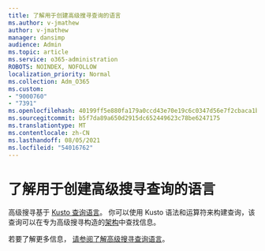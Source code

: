 ```yaml
---
title: 了解用于创建高级搜寻查询的语言
ms.author: v-jmathew
author: v-jmathew
manager: dansimp
audience: Admin
ms.topic: article
ms.service: o365-administration
ROBOTS: NOINDEX, NOFOLLOW
localization_priority: Normal
ms.collection: Adm_O365
ms.custom:
- "9000760"
- "7391"
ms.openlocfilehash: 40199ff5e880fa179a0ccd43e70e19c6c0347d56e7f2cbaca1b739dae2aede3d
ms.sourcegitcommit: b5f7da89a650d2915dc652449623c78be6247175
ms.translationtype: MT
ms.contentlocale: zh-CN
ms.lasthandoff: 08/05/2021
ms.locfileid: "54016762"
---
```

# <a name="learn-the-language-for-creating-advanced-hunting-queries"></a>了解用于创建高级搜寻查询的语言

高级搜寻基于 [Kusto 查询语言](https://go.microsoft.com/fwlink/?linkid=2144620)。 你可以使用 Kusto 语法和运算符来构建查询，该查询可以在专为高级搜寻构造的[架构](https://go.microsoft.com/fwlink/?linkid=2144621)中查找信息。

若要了解更多信息， [请参阅了解高级搜寻查询语言](https://go.microsoft.com/fwlink/?linkid=2144518)。
